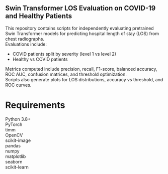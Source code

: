 ## Swin Transformer LOS Evaluation on COVID-19 and Healthy Patients

This repository contains scripts for independently evaluating pretrained Swin Transformer models for predicting hospital length of stay (LOS) from chest radiographs.  
Evaluations include:
- COVID patients split by severity (level 1 vs level 2)
- Healthy vs COVID patients

Metrics computed include precision, recall, F1-score, balanced accuracy, ROC AUC, confusion matrices, and threshold optimization.  
Scripts also generate plots for LOS distributions, accuracy vs threshold, and ROC curves.

# Requirements
Python 3.8+  
PyTorch  
timm  
OpenCV  
scikit-image  
pandas  
numpy  
matplotlib  
seaborn  
scikit-learn  

